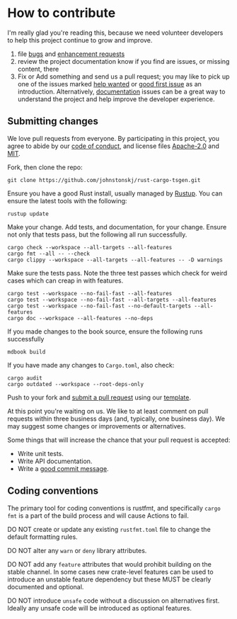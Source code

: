 # How to contribute

I'm really glad you're reading this, because we need volunteer developers to
help this project continue to grow and improve.

1. file [bugs](https://github.com/johnstonskj/rust-cargo-tsgen/issues/new?assignees=&labels=bug&template=bug_report.md) and
   [enhancement requests](https://github.com/johnstonskj/rust-cargo-tsgen/issues/new?assignees=&labels=enhancement&template=feature_request.md)
2. review the project documentation know if you find are issues, or missing
   content, there
3. Fix or Add something and send us a pull request; you may like to pick up
   one of the issues marked [help wanted](https://github.com/johnstonskj/rust-cargo-tsgen/labels/help%20wanted) or [good
   first issue](https://github.com/johnstonskj/rust-cargo-tsgen/labels/good%20first%20issue) as an introduction.
   Alternatively, [documentation](https://github.com/johnstonskj/rust-cargo-tsgen/labels/documentation) issues can be a
   great way to understand the project and help improve the developer
   experience.

## Submitting changes

We love pull requests from everyone. By participating in this project, you
agree to abide by our [code of conduct](https://github.com/johnstonskj/rust-cargo-tsgen/blob/main/CODE_OF_CONDUCT.md),
and license files [Apache-2.0](https://github.com/johnstonskj/rust-cargo-tsgen/blob/main/LICENSE-APACHE)
and [MIT](https://github.com/johnstonskj/rust-cargo-tsgen/blob/main/LICENSE-MIT).

Fork, then clone the repo:

    git clone https://github.com/johnstonskj/rust-cargo-tsgen.git

Ensure you have a good Rust install, usually managed by
[Rustup](https://rustup.rs/). You can ensure the latest tools with the
following:

    rustup update

Make your change. Add tests, and documentation, for your change. Ensure not
only that tests pass, but the following all run successfully.

    cargo check --workspace --all-targets --all-features
    cargo fmt --all -- --check
    cargo clippy --workspace --all-targets --all-features -- -D warnings

Make sure the tests pass. Note the three test passes which check for weird
cases which can creap in with features.

    cargo test --workspace --no-fail-fast --all-features
    cargo test --workspace --no-fail-fast --all-targets --all-features
    cargo test --workspace --no-fail-fast --no-default-targets --all-features
    cargo doc --workspace --all-features --no-deps

If you made changes to the book source, ensure the following runs successfully

    mdbook build

If you have made any changes to `Cargo.toml`, also check:

    cargo audit
    cargo outdated --workspace --root-deps-only

Push to your fork and [submit a pull request](https://github.com/johnstonskj/rust-cargo-tsgen/compare/) using our
[template](https://github.com/johnstonskj/rust-cargo-tsgen/blob/main/.github/pull_request_template.md).

At this point you're waiting on us. We like to at least comment on pull
requests within three business days (and, typically, one business day). We may
suggest some changes or improvements or alternatives.

Some things that will increase the chance that your pull request is accepted:

* Write unit tests.
* Write API documentation.
* Write a [good commit message](https://cbea.ms/git-commit/https://cbea.ms/git-commit/).

## Coding conventions

The primary tool for coding conventions is rustfmt, and specifically `cargo
fmt` is a part of the build process and will cause Actions to fail.

DO NOT create or update any existing `rustfmt.toml` file to change the default
formatting rules.

DO NOT alter any `warn` or `deny` library attributes.

DO NOT add any `feature` attributes that would prohibit building on the stable
channel. In some cases new crate-level features can be used to introduce an
unstable feature dependency but these MUST be clearly documented and optional.

DO NOT introduce `unsafe` code without a discussion on alternatives first.
Ideally any unsafe code will be introduced as optional features.
